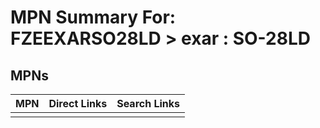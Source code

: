 



# MPN Summary For: FZEEXARSO28LD > exar : SO-28LD

## MPNs
  

|MPN|Direct Links|Search Links|
| :--- | :--- | :--- |
||||
